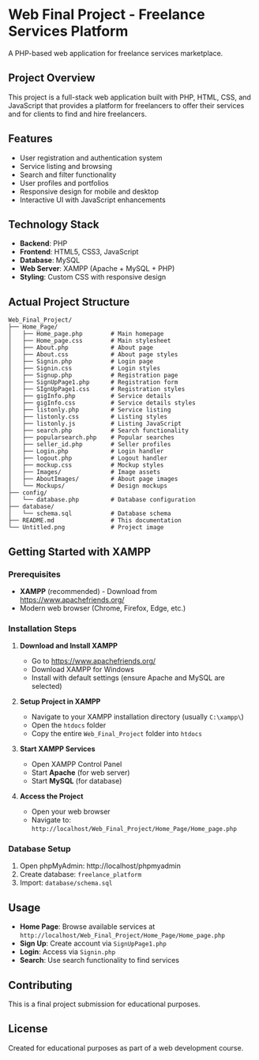 # Web Final Project - Freelance Services Platform

A PHP-based web application for freelance services marketplace.

## Project Overview
This project is a full-stack web application built with PHP, HTML, CSS, and JavaScript that provides a platform for freelancers to offer their services and for clients to find and hire freelancers.

## Features
- User registration and authentication system
- Service listing and browsing
- Search and filter functionality
- User profiles and portfolios
- Responsive design for mobile and desktop
- Interactive UI with JavaScript enhancements

## Technology Stack
- **Backend**: PHP
- **Frontend**: HTML5, CSS3, JavaScript
- **Database**: MySQL
- **Web Server**: XAMPP (Apache + MySQL + PHP)
- **Styling**: Custom CSS with responsive design

## Actual Project Structure
```
Web_Final_Project/
├── Home_Page/
│   ├── Home_page.php        # Main homepage
│   ├── Home_page.css        # Main stylesheet
│   ├── About.php            # About page
│   ├── About.css            # About page styles
│   ├── Signin.php           # Login page
│   ├── Signin.css           # Login styles
│   ├── Signup.php           # Registration page
│   ├── SignUpPage1.php      # Registration form
│   ├── SIgnUpPage1.css      # Registration styles
│   ├── gigInfo.php          # Service details
│   ├── gigInfo.css          # Service details styles
│   ├── listonly.php         # Service listing
│   ├── listonly.css         # Listing styles
│   ├── listonly.js          # Listing JavaScript
│   ├── search.php           # Search functionality
│   ├── popularsearch.php    # Popular searches
│   ├── seller_id.php        # Seller profiles
│   ├── Login.php            # Login handler
│   ├── logout.php           # Logout handler
│   ├── mockup.css           # Mockup styles
│   ├── Images/              # Image assets
│   ├── AboutImages/         # About page images
│   └── Mockups/             # Design mockups
├── config/
│   └── database.php         # Database configuration
├── database/
│   └── schema.sql           # Database schema
├── README.md                # This documentation
└── Untitled.png             # Project image
```

## Getting Started with XAMPP

### Prerequisites
- **XAMPP** (recommended) - Download from https://www.apachefriends.org/
- Modern web browser (Chrome, Firefox, Edge, etc.)

### Installation Steps

1. **Download and Install XAMPP**
   - Go to https://www.apachefriends.org/
   - Download XAMPP for Windows
   - Install with default settings (ensure Apache and MySQL are selected)

2. **Setup Project in XAMPP**
   - Navigate to your XAMPP installation directory (usually `C:\xampp\`)
   - Open the `htdocs` folder
   - Copy the entire `Web_Final_Project` folder into `htdocs`

3. **Start XAMPP Services**
   - Open XAMPP Control Panel
   - Start **Apache** (for web server)
   - Start **MySQL** (for database)

4. **Access the Project**
   - Open your web browser
   - Navigate to: `http://localhost/Web_Final_Project/Home_Page/Home_page.php`

### Database Setup
1. Open phpMyAdmin: http://localhost/phpmyadmin
2. Create database: `freelance_platform`
3. Import: `database/schema.sql`

## Usage
- **Home Page**: Browse available services at `http://localhost/Web_Final_Project/Home_Page/Home_page.php`
- **Sign Up**: Create account via `SignUpPage1.php`
- **Login**: Access via `Signin.php`
- **Search**: Use search functionality to find services

## Contributing
This is a final project submission for educational purposes.

## License
Created for educational purposes as part of a web development course.
